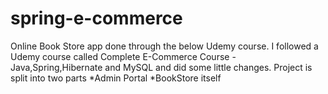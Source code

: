 # spring-e-commerce
Online Book Store app done through the below Udemy course.
I followed a Udemy course called Complete E-Commerce Course - Java,Spring,Hibernate and MySQL and did some little changes.
Project is split into two parts
	 *Admin Portal
	 *BookStore itself
	

